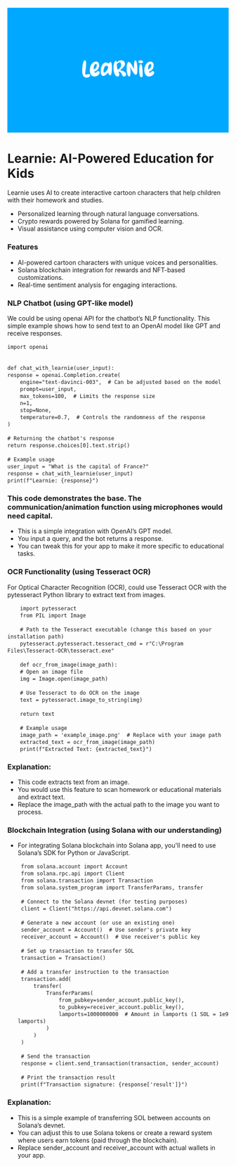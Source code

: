 ![Learnie Logo](https://github.com/ArdaHayat/Learnie-AI-Education-App/raw/d0619ac613b7e05d587ee7857cdb39bc74822d27/Logo.png)

# Learnie: AI-Powered Education for Kids
Learnie uses AI to create interactive cartoon characters that help children with their homework and studies. 
- Personalized learning through natural language conversations.
- Crypto rewards powered by Solana for gamified learning.
- Visual assistance using computer vision and OCR.

### Features
- AI-powered cartoon characters with unique voices and personalities.
- Solana blockchain integration for rewards and NFT-based customizations.
- Real-time sentiment analysis for engaging interactions.


### NLP Chatbot (using GPT-like model)
We could be using openai API for the chatbot’s NLP functionality. This simple example shows how to send text to an OpenAI model like GPT and receive responses.

    import openai


    def chat_with_learnie(user_input):
    response = openai.Completion.create(
        engine="text-davinci-003",  # Can be adjusted based on the model
        prompt=user_input,
        max_tokens=100,  # Limits the response size
        n=1,
        stop=None,
        temperature=0.7,  # Controls the randomness of the response
    )

    # Returning the chatbot's response
    return response.choices[0].text.strip()

    # Example usage
    user_input = "What is the capital of France?"
    response = chat_with_learnie(user_input)
    print(f"Learnie: {response}")

### This code demonstrates the base. The communication/animation function using microphones would need capital.
 - This is a simple integration with OpenAI’s GPT model.
 - You input a query, and the bot returns a response.
 - You can tweak this for your app to make it more specific to educational tasks.



### OCR Functionality (using Tesseract OCR)
For Optical Character Recognition (OCR), could use Tesseract OCR with the pytesseract Python library to extract text from images.

        import pytesseract
        from PIL import Image

        # Path to the Tesseract executable (change this based on your installation path)
        pytesseract.pytesseract.tesseract_cmd = r"C:\Program Files\Tesseract-OCR\tesseract.exe"

        def ocr_from_image(image_path):
        # Open an image file
        img = Image.open(image_path)
        
        # Use Tesseract to do OCR on the image
        text = pytesseract.image_to_string(img)
    
        return text

        # Example usage
        image_path = 'example_image.png'  # Replace with your image path
        extracted_text = ocr_from_image(image_path)
        print(f"Extracted Text: {extracted_text}")

### Explanation:

 - This code extracts text from an image.
 - You would use this feature to scan homework or educational materials and extract text.
 - Replace the image_path with the actual path to the image you want to process.


### Blockchain Integration (using Solana with our understanding)
 - For integrating Solana blockchain into Solana app, you'll need to use Solana’s SDK for Python or JavaScript.


        from solana.account import Account
        from solana.rpc.api import Client
        from solana.transaction import Transaction
        from solana.system_program import TransferParams, transfer

        # Connect to the Solana devnet (for testing purposes)
        client = Client("https://api.devnet.solana.com")

        # Generate a new account (or use an existing one)
        sender_account = Account()  # Use sender's private key
        receiver_account = Account()  # Use receiver's public key

        # Set up transaction to transfer SOL
        transaction = Transaction()

        # Add a transfer instruction to the transaction
        transaction.add(
            transfer(
                TransferParams(
                    from_pubkey=sender_account.public_key(),
                    to_pubkey=receiver_account.public_key(),
                    lamports=1000000000  # Amount in lamports (1 SOL = 1e9 lamports)
                )
            )
        )

        # Send the transaction
        response = client.send_transaction(transaction, sender_account)

        # Print the transaction result
        print(f"Transaction signature: {response['result']}")

### Explanation:
 - This is a simple example of transferring SOL between accounts on Solana’s devnet.
 - You can adjust this to use Solana tokens or create a reward system where users earn tokens (paid through 
   the blockchain).
 - Replace sender_account and receiver_account with actual wallets in your app.

